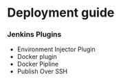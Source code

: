 # Deployment guide

### Jenkins Plugins
- Environment Injector Plugin
- Docker plugin
- Docker Pipline
- Publish Over SSH